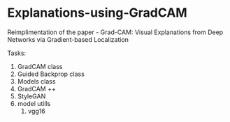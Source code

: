 # Explanations-using-GradCAM
Reimplimentation of the paper - Grad-CAM: Visual Explanations from Deep Networks via Gradient-based Localization

Tasks:

1. GradCAM class
1. Guided Backprop class
1. Models class
1. GradCAM ++
1. StyleGAN
1. model utills
    1. vgg16
